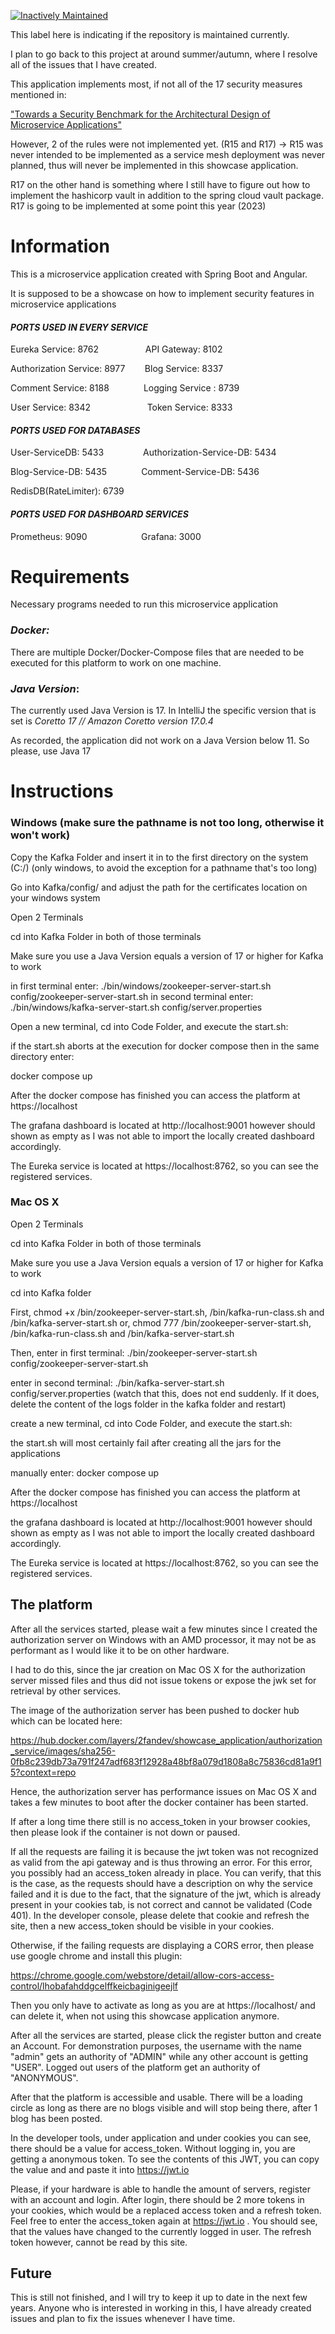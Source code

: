 [![Inactively Maintained](https://img.shields.io/badge/Maintenance%20Level-Inactively%20Maintained-yellowgreen.svg)](https://gist.github.com/cheerfulstoic/d107229326a01ff0f333a1d3476e068d)

This label here is indicating if the repository is maintained currently. 

I plan to go back to this project at around summer/autumn, where I resolve all of the issues that I have created.

This application implements most, if not all of the 17 security measures mentioned in:

["Towards a Security Benchmark for the Architectural Design of Microservice Applications"](https://dl.acm.org/doi/abs/10.1145/3538969.3543807)

However, 2 of the rules were not implemented yet. (R15 and R17) -> R15 was never intended to be implemented as a service mesh deployment was never planned, thus will never be implemented in this showcase application.

R17 on the other hand is something where I still have to figure out how to implement the hashicorp vault in addition to the spring cloud vault package.
R17 is going to be implemented at some point this year (2023)

# Information
This is a microservice application created with Spring Boot and Angular.

It is supposed to be a showcase on how to implement security features in microservice applications

#### ***PORTS USED IN EVERY SERVICE***

Eureka Service: 8762 &nbsp;&nbsp;&nbsp;&nbsp;&nbsp;&nbsp;&nbsp;&nbsp;&nbsp;&nbsp;&nbsp;&nbsp;&nbsp;&nbsp;&nbsp;&nbsp;&nbsp;  API Gateway: 8102

Authorization Service: 8977 &nbsp;&nbsp;&nbsp;&nbsp;&nbsp;&nbsp; Blog Service: 8337

Comment Service: 8188 &nbsp;&nbsp;&nbsp;&nbsp;&nbsp;&nbsp;&nbsp;&nbsp;&nbsp;&nbsp;&nbsp;&nbsp;  Logging Service : 8739

User Service: 8342 &nbsp;&nbsp;&nbsp;&nbsp;&nbsp;&nbsp;&nbsp; &nbsp;&nbsp;&nbsp;&nbsp;&nbsp;&nbsp;&nbsp; &nbsp;&nbsp;&nbsp;&nbsp;&nbsp;&nbsp;Token Service: 8333

#### ***PORTS USED FOR DATABASES***
User-ServiceDB: 5433 &nbsp;&nbsp;&nbsp;&nbsp;&nbsp;&nbsp;&nbsp;&nbsp;&nbsp;&nbsp;&nbsp;&nbsp;&nbsp;&nbsp;  Authorization-Service-DB: 5434

Blog-Service-DB: 5435 &nbsp;&nbsp;&nbsp;&nbsp;&nbsp;&nbsp;&nbsp; &nbsp;&nbsp;&nbsp;&nbsp;&nbsp;Comment-Service-DB: 5436

RedisDB(RateLimiter): 6739

#### ***PORTS USED FOR DASHBOARD SERVICES***

Prometheus: 9090 &nbsp;&nbsp;&nbsp;&nbsp;&nbsp;&nbsp;&nbsp; &nbsp;&nbsp;&nbsp;&nbsp;&nbsp;&nbsp;&nbsp;&nbsp;&nbsp;&nbsp;&nbsp;&nbsp; Grafana: 3000

# **Requirements** 

Necessary programs needed to run this microservice application

### *Docker:*

There are multiple Docker/Docker-Compose files that are needed to be executed for this platform to work on one machine. 

### *Java Version*:

The currently used Java Version is 17. 
In IntelliJ the specific version that is set is 
*Coretto 17 // Amazon Coretto version 17.0.4*

As recorded, the application did not work on a Java Version below 11. 
So please, use Java 17

# **Instructions**

### **Windows** (make sure the pathname is not too long, otherwise it won't work)


Copy the Kafka Folder and insert it in to the first directory on the system (C:/) (only windows, to avoid the exception for a pathname that's too long)

Go into Kafka/config/ and adjust the path for the certificates
location on your windows system

Open 2 Terminals

cd into Kafka Folder in both of those terminals

Make sure you use a Java Version equals a version of 17 or higher for Kafka to work

in first terminal enter: 
./bin/windows/zookeeper-server-start.sh config/zookeeper-server-start.sh
in second terminal enter:
./bin/windows/kafka-server-start.sh config/server.properties

Open a new terminal, cd into Code Folder, and execute the start.sh:

if the start.sh aborts at the execution for docker compose 
then in the same directory enter: 

docker compose up

After the docker compose has finished
you can access the platform at https://localhost

The grafana dashboard is located at http://localhost:9001
however should shown as empty as I was not able to import the locally created dashboard accordingly.

The Eureka service is located at https://localhost:8762, so you can see the registered services.

### **Mac OS X**

Open 2 Terminals

cd into Kafka Folder in both of those terminals

Make sure you use a Java Version equals a version of 17 or higher for Kafka to work

cd into Kafka folder

First, chmod +x /bin/zookeeper-server-start.sh, /bin/kafka-run-class.sh and /bin/kafka-server-start.sh
or, chmod 777 /bin/zookeeper-server-start.sh, /bin/kafka-run-class.sh and /bin/kafka-server-start.sh

Then, enter in first terminal: 
./bin/zookeeper-server-start.sh config/zookeeper-server-start.sh

enter in second terminal:
./bin/kafka-server-start.sh config/server.properties (watch that this, does not end suddenly. If it does, delete the content of the logs folder in the kafka folder and restart)

create a new terminal, cd into Code Folder, and execute the start.sh:

the start.sh will most certainly fail after creating all the jars for the applications

manually enter: docker compose up

After the docker compose has finished
you can access the platform at https://localhost

the grafana dashboard is located at http://localhost:9001
however should shown as empty as I was not able to import the locally created dashboard accordingly.

The Eureka service is located at https://localhost:8762, so you can see the registered services.


## The platform
After all the services started, please wait a few minutes
since I created the authorization server on Windows with an AMD processor,
it may not be as performant as I would like it to be on other hardware. 

I had to do this, since the jar creation on Mac OS X for the authorization server
missed files and thus did not issue tokens or expose the jwk set for retrieval 
by other services. 

The image of the authorization server has been pushed to docker hub
which can be located here: 

https://hub.docker.com/layers/2fandev/showcase_application/authorization_service/images/sha256-0fb8c239db73a791f247adf683f12928a48bf8a079d1808a8c75836cd81a9f15?context=repo

Hence, the authorization server has performance issues on Mac OS X 
and takes a few minutes to boot after the docker container has been started.

If after a long time there still is no access_token in your browser cookies,
then please look if the container is not down or paused.

If all the requests are failing it is because the jwt token was not recognized
as valid from the api gateway and is thus throwing an error. For this error, you 
possibly had an access_token already in place. You can verify, that this is
the case, as the requests should have a description on why the service failed
and it is due to the fact, that the signature of the jwt, which is already
present in your cookies tab, is not correct and cannot be validated (Code 401).
In the developer console, please
delete that cookie and refresh the site, then a new access_token should be visible
in your cookies.

Otherwise, if the failing requests 
are displaying a CORS error, then please use google chrome and 
install this plugin: 

https://chrome.google.com/webstore/detail/allow-cors-access-control/lhobafahddgcelffkeicbaginigeejlf

Then you only have to activate as long as you are at https://localhost/ and can delete it, when 
not using this showcase application anymore. 

After all the services are started, please click the register button 
and create an Account. For demonstration purposes, the username with the name "admin" 
gets an authority of "ADMIN" while any other account is getting "USER". Logged out users 
of the platform get an authority of "ANONYMOUS". 

After that the platform is accessible and usable.
There will be a loading circle as long as there are no blogs 
visible and will stop being there, after 1 blog has been posted.

In the developer tools, under application and under cookies you can see, there should be 
a value for access_token. Without logging in, you are getting a anonymous token. 
To see the contents of this JWT, you can copy the value and and paste it into https://jwt.io

Please, if your hardware is able to handle the amount of servers, 
register with an account and login. After login, there should be 2 more tokens in your cookies,
which would be a replaced access token and a refresh token. Feel free to enter the access_token again at https://jwt.io . You should see, that the values have changed to the currently logged in user. The refresh token however, cannot be read by this site. 

## Future

This is still not finished, and I will try to keep it up to date in the next few years. 
Anyone who is interested in working in this, I have already created issues and plan to 
fix the issues whenever I have time.
